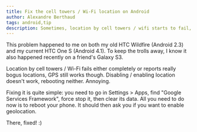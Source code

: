 ```yaml
---
title: Fix the cell towers / Wi-Fi location on Android
author: Alexandre Berthaud
tags: android,tip
description: Sometimes, location by cell towers / wifi starts to fail, here's how to fix it
---
```


This problem happened to me on both my old HTC Wildfire (Android 2.3) and my
current HTC One S (Android 4.1). To keep the trolls away, I know it also
happened recently on a friend's Galaxy S3.

Location by cell towers / Wi-Fi fails either completely or reports really bogus
locations, GPS still works though. Disabling / enabling location doesn't work,
rebooting neither. Annoying.

Fixing it is quite simple: you need to go in Settings > Apps, find "Google
Services Framework", force stop it, then clear its data. All you need to do now
is to reboot your phone. It should then ask you if you want to enable
geolocation.

There, fixed! :)
